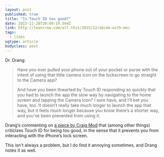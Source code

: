 ```yaml
---
layout: post 
published: true 
title: "Is Touch ID too good?" 
date: 2015-12-28T20:09:19.544Z 
link: http://leancrew.com/all-this/2015/12/abide-with-me/ 
tags:
  - links
ogtype: article 
bodyclass: post 
---
```


Dr. Drang:

> Have you ever pulled your phone out of your pocket or purse with the intent of using that little camera icon on the lockscreen to go straight to the Camera app? 
> 
> And have you been thwarted by Touch ID responding so quickly that you had to launch the app the slow way by navigating to the home screen and tapping the Camera icon? I sure have, and I’ll bet you have, too. It doesn’t really take much longer to launch the app that way, but it feels much longer because you know there’s a shorter way, and you’ve been prevented from using it.

Drang’s commenting on [a piece by Craig Mod](https://medium.com/tiny-design/can-no-longer-abide-by-touch-id-5c729dbb49f0#.434qz35a1) that (among other things) criticizes Touch ID for being too good, in the sense that it prevents you from interacting with the iPhone’s lock screen.

This isn't always a problem, but I do find it annoying sometimes, and Drang notes it as well. 
